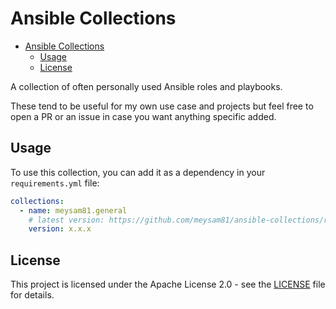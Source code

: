 # Ansible Collections

<!-- START doctoc generated TOC please keep comment here to allow auto update -->
<!-- DON'T EDIT THIS SECTION, INSTEAD RE-RUN doctoc TO UPDATE -->

- [Ansible Collections](#ansible-collections)
  - [Usage](#usage)
  - [License](#license)

<!-- END doctoc generated TOC please keep comment here to allow auto update -->

A collection of often personally used Ansible roles and playbooks.

These tend to be useful for my own use case and projects but feel free to open
a PR or an issue in case you want anything specific added.

## Usage

To use this collection, you can add it as a dependency in your `requirements.yml`
file:

```yaml
collections:
  - name: meysam81.general
    # latest version: https://github.com/meysam81/ansible-collections/releases
    version: x.x.x
```

## License

This project is licensed under the Apache License 2.0 - see the
[LICENSE](LICENSE) file for details.
